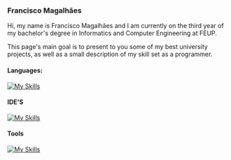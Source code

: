### Francisco Magalhães

Hi, my name is Francisco Magalhães and I am currently on the third year of my bachelor's degree in Informatics and Computer Engineering at FEUP.

This page's main goal is to present to you some of my best university projects, as well as a small description of my skill set as a programmer.

#### Languages:
[![My Skills](https://skillicons.dev/icons?i=python,cpp,java,dart,html,css,php,js,c,matlab,sqlite&perline=20)](https://skillicons.dev)

#### IDE'S
[![My Skills](https://skillicons.dev/icons?i=clion,idea,vscode,visualstudio&perline=20)](https://skillicons.dev)

#### Tools
[![My Skills](https://skillicons.dev/icons?i=anaconda,flutter,firebase,androidstudio,gradle,kotlin,git,github,gitlab&perline=20)](https://skillicons.dev)



